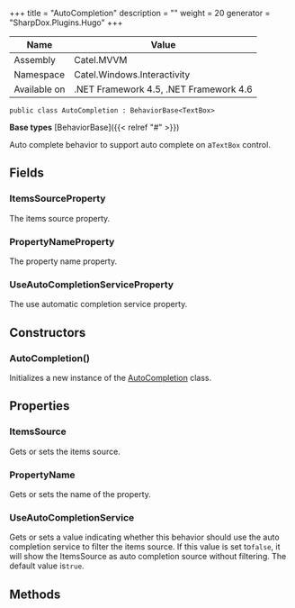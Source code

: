 

+++
title = "AutoCompletion" 
description = ""
weight = 20
generator = "SharpDox.Plugins.Hugo"
+++

Name|Value
---|---
Assembly|Catel.MVVM
Namespace|Catel.Windows.Interactivity
Available on|.NET Framework 4.5, .NET Framework 4.6

```
public class AutoCompletion : BehaviorBase<TextBox>
```

**Base types**
[BehaviorBase]({{< relref "#" >}})

Auto complete behavior to support auto complete on a`TextBox` control.

## Fields

### ItemsSourceProperty

The items source property.

### PropertyNameProperty

The property name property.

### UseAutoCompletionServiceProperty

The use automatic completion service property.

## Constructors

### AutoCompletion()

Initializes a new instance of the [AutoCompletion](#) class.

## Properties

### ItemsSource

Gets or sets the items source.

### PropertyName

Gets or sets the name of the property.

### UseAutoCompletionService

Gets or sets a value indicating whether this behavior should use the auto completion service to filter the items source. If this value is set to`false`, it will show the ItemsSource as auto completion source without filtering. The default value is`true`.

## Methods

